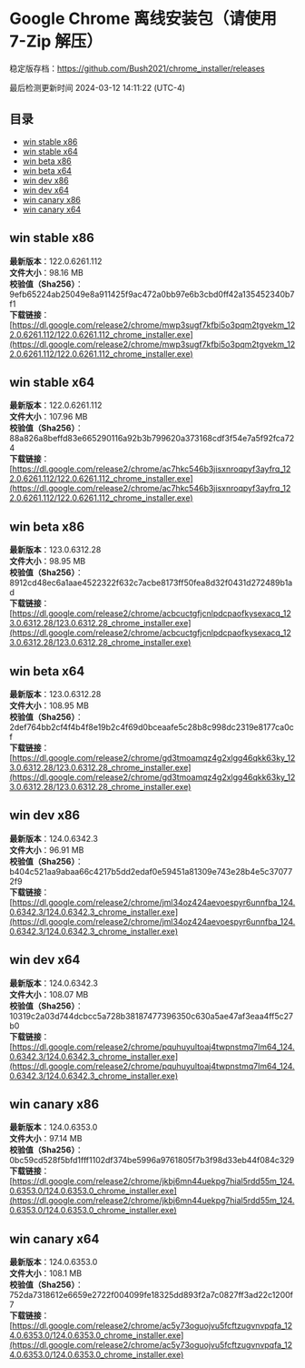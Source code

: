 # Google Chrome 离线安装包（请使用 7-Zip 解压）
稳定版存档：<https://github.com/Bush2021/chrome_installer/releases>

最后检测更新时间
2024-03-12 14:11:22 (UTC-4)


## 目录
* [win stable x86](https://github.com/Bush2021/chrome_installer?tab=readme-ov-file#win-stable-x86)
* [win stable x64](https://github.com/Bush2021/chrome_installer?tab=readme-ov-file#win-stable-x64)
* [win beta x86](https://github.com/Bush2021/chrome_installer?tab=readme-ov-file#win-beta-x86)
* [win beta x64](https://github.com/Bush2021/chrome_installer?tab=readme-ov-file#win-beta-x64)
* [win dev x86](https://github.com/Bush2021/chrome_installer?tab=readme-ov-file#win-dev-x86)
* [win dev x64](https://github.com/Bush2021/chrome_installer?tab=readme-ov-file#win-dev-x64)
* [win canary x86](https://github.com/Bush2021/chrome_installer?tab=readme-ov-file#win-canary-x86)
* [win canary x64](https://github.com/Bush2021/chrome_installer?tab=readme-ov-file#win-canary-x64)

## win stable x86
**最新版本**：122.0.6261.112  
**文件大小**：98.16 MB  
**校验值（Sha256）**：9efb65224ab25049e8a911425f9ac472a0bb97e6b3cbd0ff42a135452340b7f1  
**下载链接**：[https://dl.google.com/release2/chrome/mwp3sugf7kfbi5o3pqm2tgvekm_122.0.6261.112/122.0.6261.112_chrome_installer.exe](https://dl.google.com/release2/chrome/mwp3sugf7kfbi5o3pqm2tgvekm_122.0.6261.112/122.0.6261.112_chrome_installer.exe)  

## win stable x64
**最新版本**：122.0.6261.112  
**文件大小**：107.96 MB  
**校验值（Sha256）**：88a826a8beffd83e665290116a92b3b799620a373168cdf3f54e7a5f92fca724  
**下载链接**：[https://dl.google.com/release2/chrome/ac7hkc546b3jisxnroqpyf3ayfrq_122.0.6261.112/122.0.6261.112_chrome_installer.exe](https://dl.google.com/release2/chrome/ac7hkc546b3jisxnroqpyf3ayfrq_122.0.6261.112/122.0.6261.112_chrome_installer.exe)  

## win beta x86
**最新版本**：123.0.6312.28  
**文件大小**：98.95 MB  
**校验值（Sha256）**：8912cd48ec6a1aae4522322f632c7acbe8173ff50fea8d32f0431d272489b1ad  
**下载链接**：[https://dl.google.com/release2/chrome/acbcuctgfjcnlpdcpaofkysexacq_123.0.6312.28/123.0.6312.28_chrome_installer.exe](https://dl.google.com/release2/chrome/acbcuctgfjcnlpdcpaofkysexacq_123.0.6312.28/123.0.6312.28_chrome_installer.exe)  

## win beta x64
**最新版本**：123.0.6312.28  
**文件大小**：108.95 MB  
**校验值（Sha256）**：2def764bb2cf4f4b4f8e19b2c4f69d0bceaafe5c28b8c998dc2319e8177ca0cf  
**下载链接**：[https://dl.google.com/release2/chrome/gd3tmoamqz4g2xlgg46qkk63ky_123.0.6312.28/123.0.6312.28_chrome_installer.exe](https://dl.google.com/release2/chrome/gd3tmoamqz4g2xlgg46qkk63ky_123.0.6312.28/123.0.6312.28_chrome_installer.exe)  

## win dev x86
**最新版本**：124.0.6342.3  
**文件大小**：96.91 MB  
**校验值（Sha256）**：b404c521aa9abaa66c4217b5dd2edaf0e59451a81309e743e28b4e5c370772f9  
**下载链接**：[https://dl.google.com/release2/chrome/jml34oz424aevoespyr6unnfba_124.0.6342.3/124.0.6342.3_chrome_installer.exe](https://dl.google.com/release2/chrome/jml34oz424aevoespyr6unnfba_124.0.6342.3/124.0.6342.3_chrome_installer.exe)  

## win dev x64
**最新版本**：124.0.6342.3  
**文件大小**：108.07 MB  
**校验值（Sha256）**：10319c2a03d744dcbcc5a728b38187477396350c630a5ae47af3eaa4ff5c27b0  
**下载链接**：[https://dl.google.com/release2/chrome/pquhuyultoaj4twpnstmq7lm64_124.0.6342.3/124.0.6342.3_chrome_installer.exe](https://dl.google.com/release2/chrome/pquhuyultoaj4twpnstmq7lm64_124.0.6342.3/124.0.6342.3_chrome_installer.exe)  

## win canary x86
**最新版本**：124.0.6353.0  
**文件大小**：97.14 MB  
**校验值（Sha256）**：0bc59cd528f5bfd1fff1102df374be5996a9761805f7b3f98d33eb44f084c329  
**下载链接**：[https://dl.google.com/release2/chrome/jkbj6mn44uekpg7hial5rdd55m_124.0.6353.0/124.0.6353.0_chrome_installer.exe](https://dl.google.com/release2/chrome/jkbj6mn44uekpg7hial5rdd55m_124.0.6353.0/124.0.6353.0_chrome_installer.exe)  

## win canary x64
**最新版本**：124.0.6353.0  
**文件大小**：108.1 MB  
**校验值（Sha256）**：752da7318612e6659e2722f004099fe18325dd893f2a7c0827ff3ad22c1200f7  
**下载链接**：[https://dl.google.com/release2/chrome/ac5y73oguojvu5fcftzugvnvpqfa_124.0.6353.0/124.0.6353.0_chrome_installer.exe](https://dl.google.com/release2/chrome/ac5y73oguojvu5fcftzugvnvpqfa_124.0.6353.0/124.0.6353.0_chrome_installer.exe)  

